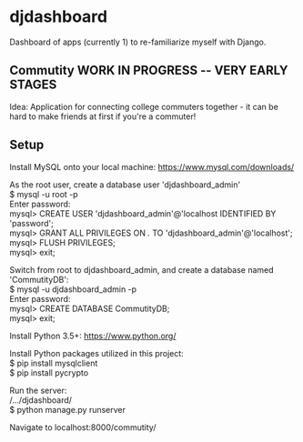 # djdashboard
Dashboard of apps (currently 1) to re-familiarize myself with Django.

Commutity **WORK IN PROGRESS -- VERY EARLY STAGES**
---------
Idea: Application for connecting college commuters together - it can be hard to make friends at first if you're a commuter!

Setup
-----
Install MySQL onto your local machine: https://www.mysql.com/downloads/

As the root user, create a database user 'djdashboard_admin'  
 $ mysql -u root -p  
 Enter password:  
 mysql> CREATE USER 'djdashboard_admin'@'localhost IDENTIFIED BY 'password';  
 mysql> GRANT ALL PRIVILEGES ON *.* TO 'djdashboard_admin'@'localhost';  
 mysql> FLUSH PRIVILEGES;  
 mysql> exit;  

Switch from root to djdashboard_admin, and create a database named 'CommutityDB':  
 $ mysql -u djdashboard_admin -p  
 Enter password:  
 mysql> CREATE DATABASE CommutityDB;  
 mysql> exit;  

Install Python 3.5+: https://www.python.org/

Install Python packages utilized in this project:  
 $ pip install mysqlclient  
 $ pip install pycrypto  

Run the server:  
 /.../djdashboard/  
 $ python manage.py runserver  

Navigate to localhost:8000/commutity/
